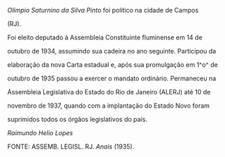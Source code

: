 

*Olímpio Saturnino da Silva Pinto* foi político na cidade de Campos

(RJ).



Foi eleito deputado à Assembleia Constituinte fluminense em 14 de

outubro de 1934, assumindo sua cadeira no ano seguinte. Participou da

elaboração da nova Carta estadual e, após sua promulgação em 1^o^ de

outubro de 1935 passou a exercer o mandato ordinário. Permaneceu na

Assembleia Legislativa do Estado do Rio de Janeiro (ALERJ) até 10 de

novembro de 1937, quando com a implantação do Estado Novo foram

suprimidos todos os órgãos legislativos do país.



*Raimundo Helio Lopes*



FONTE: ASSEMB. LEGISL. RJ. *Anais* (1935).

